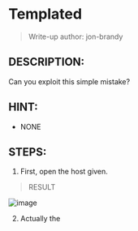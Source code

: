 # Templated
> Write-up author: jon-brandy
## DESCRIPTION:
Can you exploit this simple mistake?
## HINT:
- NONE
## STEPS:
1. First, open the host given.

> RESULT

![image](https://user-images.githubusercontent.com/70703371/208017009-400c8215-3d3c-435c-a33b-6a2683b533f7.png)


2. Actually the 
